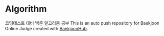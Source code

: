 # Algorithm
코딩테스트 대비 백준 알고리즘 공부
This is an auto push repository for Baekjoon Online Judge created with [BaekjoonHub](https://github.com/BaekjoonHub/BaekjoonHub).
